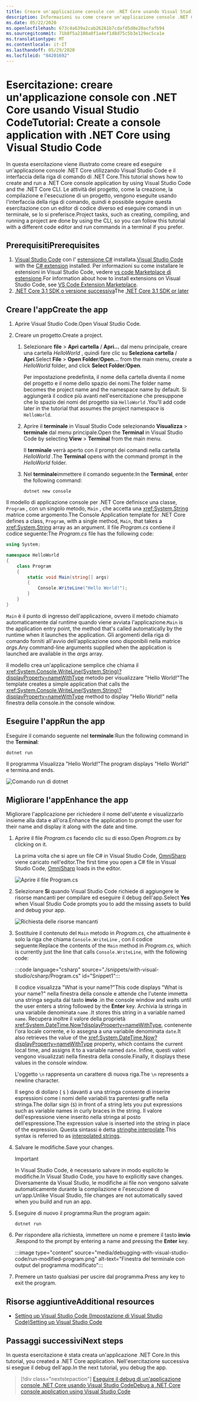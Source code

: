 ```yaml
---
title: Creare un'applicazione console con .NET Core usando Visual Studio Code
description: Informazioni su come creare un'applicazione console .NET Core usando Visual Studio Code e il interfaccia della riga di comando di .NET Core.
ms.date: 05/22/2020
ms.openlocfilehash: 673c4a639a2cab26261b7cdafd5d8e20acfafb94
ms.sourcegitcommit: 71b8f5a2108a0f1a4ef1d8d75c5b3e129ec5ca1e
ms.translationtype: MT
ms.contentlocale: it-IT
ms.lasthandoff: 05/29/2020
ms.locfileid: "84201692"
---
```

# <a name="tutorial-create-a-console-application-with-net-core-using-visual-studio-code"></a><span data-ttu-id="6a649-103">Esercitazione: creare un'applicazione console con .NET Core usando Visual Studio Code</span><span class="sxs-lookup"><span data-stu-id="6a649-103">Tutorial: Create a console application with .NET Core using Visual Studio Code</span></span>

<span data-ttu-id="6a649-104">In questa esercitazione viene illustrato come creare ed eseguire un'applicazione console .NET Core utilizzando Visual Studio Code e il interfaccia della riga di comando di .NET Core.</span><span class="sxs-lookup"><span data-stu-id="6a649-104">This tutorial shows how to create and run a .NET Core console application by using Visual Studio Code and the .NET Core CLI.</span></span> <span data-ttu-id="6a649-105">Le attività del progetto, come la creazione, la compilazione e l'esecuzione di un progetto, vengono eseguite usando l'interfaccia della riga di comando, quindi è possibile seguire questa esercitazione con un editor di codice diverso ed eseguire comandi in un terminale, se lo si preferisce.</span><span class="sxs-lookup"><span data-stu-id="6a649-105">Project tasks, such as creating, compiling, and running a project are done by using the CLI, so you can follow this tutorial with a different code editor and run commands in a terminal if you prefer.</span></span>

## <a name="prerequisites"></a><span data-ttu-id="6a649-106">Prerequisiti</span><span class="sxs-lookup"><span data-stu-id="6a649-106">Prerequisites</span></span>

1. <span data-ttu-id="6a649-107">[Visual Studio Code](https://code.visualstudio.com/) con l' [estensione C#](https://marketplace.visualstudio.com/items?itemName=ms-dotnettools.csharp) installata.</span><span class="sxs-lookup"><span data-stu-id="6a649-107">[Visual Studio Code](https://code.visualstudio.com/) with the [C# extension](https://marketplace.visualstudio.com/items?itemName=ms-dotnettools.csharp) installed.</span></span> <span data-ttu-id="6a649-108">Per informazioni su come installare le estensioni in Visual Studio Code, vedere [vs code Marketplace di estensione](https://code.visualstudio.com/docs/editor/extension-gallery).</span><span class="sxs-lookup"><span data-stu-id="6a649-108">For information about how to install extensions on Visual Studio Code, see [VS Code Extension Marketplace](https://code.visualstudio.com/docs/editor/extension-gallery).</span></span>
2. <span data-ttu-id="6a649-109">[.NET Core 3,1 SDK o versione successiva](https://dotnet.microsoft.com/download)</span><span class="sxs-lookup"><span data-stu-id="6a649-109">The [.NET Core 3.1 SDK or later](https://dotnet.microsoft.com/download)</span></span>

## <a name="create-the-app"></a><span data-ttu-id="6a649-110">Creare l'app</span><span class="sxs-lookup"><span data-stu-id="6a649-110">Create the app</span></span>

1. <span data-ttu-id="6a649-111">Aprire Visual Studio Code.</span><span class="sxs-lookup"><span data-stu-id="6a649-111">Open Visual Studio Code.</span></span>

1. <span data-ttu-id="6a649-112">Creare un progetto.</span><span class="sxs-lookup"><span data-stu-id="6a649-112">Create a project.</span></span>

   1. <span data-ttu-id="6a649-113">Selezionare **file**  >  **Apri cartella** / **Apri...** dal menu principale, creare una cartella *HelloWorld* , quindi fare clic su **Seleziona cartella** / **Apri**.</span><span class="sxs-lookup"><span data-stu-id="6a649-113">Select **File** > **Open Folder**/**Open...** from the main menu, create a *HelloWorld* folder, and click **Select Folder**/**Open**.</span></span>

      <span data-ttu-id="6a649-114">Per impostazione predefinita, il nome della cartella diventa il nome del progetto e il nome dello spazio dei nomi.</span><span class="sxs-lookup"><span data-stu-id="6a649-114">The folder name becomes the project name and the namespace name by default.</span></span> <span data-ttu-id="6a649-115">Si aggiungerà il codice più avanti nell'esercitazione che presuppone che lo spazio dei nomi del progetto sia `HelloWorld` .</span><span class="sxs-lookup"><span data-stu-id="6a649-115">You'll add code later in the tutorial that assumes the project namespace is `HelloWorld`.</span></span>

   1. <span data-ttu-id="6a649-116">Aprire il **terminale** in Visual Studio Code selezionando **Visualizza**  >  **terminale** dal menu principale.</span><span class="sxs-lookup"><span data-stu-id="6a649-116">Open the **Terminal** in Visual Studio Code by selecting **View** > **Terminal** from the main menu.</span></span>

      <span data-ttu-id="6a649-117">Il **terminale** verrà aperto con il prompt dei comandi nella cartella *HelloWorld* .</span><span class="sxs-lookup"><span data-stu-id="6a649-117">The **Terminal** opens with the command prompt in the *HelloWorld* folder.</span></span>

   1. <span data-ttu-id="6a649-118">Nel **terminale**immettere il comando seguente:</span><span class="sxs-lookup"><span data-stu-id="6a649-118">In the **Terminal**, enter the following command:</span></span>

      ```dotnetcli
      dotnet new console
      ```

<span data-ttu-id="6a649-119">Il modello di applicazione console per .NET Core definisce una classe, `Program` , con un singolo metodo, `Main` , che accetta una <xref:System.String> matrice come argomento.</span><span class="sxs-lookup"><span data-stu-id="6a649-119">The Console Application template for .NET Core defines a class, `Program`, with a single method, `Main`, that takes a <xref:System.String> array as an argument.</span></span> <span data-ttu-id="6a649-120">Il file *Program.cs* contiene il codice seguente:</span><span class="sxs-lookup"><span data-stu-id="6a649-120">The *Program.cs* file has the following code:</span></span>

```csharp
using System;

namespace HelloWorld
{
    class Program
    {
        static void Main(string[] args)
        {
            Console.WriteLine("Hello World!");
        }
    }
}
```

<span data-ttu-id="6a649-121">`Main` è il punto di ingresso dell'applicazione, ovvero il metodo chiamato automaticamente dal runtime quando viene avviata l'applicazione.</span><span class="sxs-lookup"><span data-stu-id="6a649-121">`Main` is the application entry point, the method that's called automatically by the runtime when it launches the application.</span></span> <span data-ttu-id="6a649-122">Gli argomenti della riga di comando forniti all'avvio dell'applicazione sono disponibili nella matrice *args*.</span><span class="sxs-lookup"><span data-stu-id="6a649-122">Any command-line arguments supplied when the application is launched are available in the *args* array.</span></span>

<span data-ttu-id="6a649-123">Il modello crea un'applicazione semplice che chiama il <xref:System.Console.WriteLine(System.String)?displayProperty=nameWithType> metodo per visualizzare "Hello World!"</span><span class="sxs-lookup"><span data-stu-id="6a649-123">The template creates a simple application that calls the <xref:System.Console.WriteLine(System.String)?displayProperty=nameWithType> method to display "Hello World!"</span></span> <span data-ttu-id="6a649-124">nella finestra della console.</span><span class="sxs-lookup"><span data-stu-id="6a649-124">in the console window.</span></span>

## <a name="run-the-app"></a><span data-ttu-id="6a649-125">Eseguire l'app</span><span class="sxs-lookup"><span data-stu-id="6a649-125">Run the app</span></span>

<span data-ttu-id="6a649-126">Eseguire il comando seguente nel **terminale**:</span><span class="sxs-lookup"><span data-stu-id="6a649-126">Run the following command in the **Terminal**:</span></span>

```dotnetcli
dotnet run
```

<span data-ttu-id="6a649-127">Il programma Visualizza "Hello World!"</span><span class="sxs-lookup"><span data-stu-id="6a649-127">The program displays "Hello World!"</span></span> <span data-ttu-id="6a649-128">e termina.</span><span class="sxs-lookup"><span data-stu-id="6a649-128">and ends.</span></span>

![Comando run di dotnet](media/with-visual-studio-code/dotnet-run-command.png)

## <a name="enhance-the-app"></a><span data-ttu-id="6a649-130">Migliorare l'app</span><span class="sxs-lookup"><span data-stu-id="6a649-130">Enhance the app</span></span>

<span data-ttu-id="6a649-131">Migliorare l'applicazione per richiedere il nome dell'utente e visualizzarlo insieme alla data e all'ora.</span><span class="sxs-lookup"><span data-stu-id="6a649-131">Enhance the application to prompt the user for their name and display it along with the date and time.</span></span>

1. <span data-ttu-id="6a649-132">Aprire il file *Program.cs* facendo clic su di esso.</span><span class="sxs-lookup"><span data-stu-id="6a649-132">Open *Program.cs* by clicking on it.</span></span>

   <span data-ttu-id="6a649-133">La prima volta che si apre un file C# in Visual Studio Code, [OmniSharp](https://www.omnisharp.net/) viene caricato nell'editor.</span><span class="sxs-lookup"><span data-stu-id="6a649-133">The first time you open a C# file in Visual Studio Code, [OmniSharp](https://www.omnisharp.net/) loads in the editor.</span></span>

   ![Aprire il file Program.cs](media/with-visual-studio-code/open-program-cs.png)

1. <span data-ttu-id="6a649-135">Selezionare **Sì** quando Visual Studio Code richiede di aggiungere le risorse mancanti per compilare ed eseguire il debug dell'app.</span><span class="sxs-lookup"><span data-stu-id="6a649-135">Select **Yes** when Visual Studio Code prompts you to add the missing assets to build and debug your app.</span></span>

   ![Richiesta delle risorse mancanti](media/with-visual-studio-code/missing-assets.png)

1. <span data-ttu-id="6a649-137">Sostituire il contenuto del `Main` metodo in *Program.cs*, che attualmente è solo la riga che chiama `Console.WriteLine` , con il codice seguente:</span><span class="sxs-lookup"><span data-stu-id="6a649-137">Replace the contents of the `Main` method in *Program.cs*, which is currently just the line that calls `Console.WriteLine`, with the following code:</span></span>

   :::code language="csharp" source="./snippets/with-visual-studio/csharp/Program.cs" id="Snippet1":::

   <span data-ttu-id="6a649-138">Il codice visualizza "What is your name?"</span><span class="sxs-lookup"><span data-stu-id="6a649-138">This code displays "What is your name?"</span></span> <span data-ttu-id="6a649-139">nella finestra della console e attende che l'utente immetta una stringa seguita dal tasto **invio** .</span><span class="sxs-lookup"><span data-stu-id="6a649-139">in the console window and waits until the user enters a string followed by the **Enter** key.</span></span> <span data-ttu-id="6a649-140">Archivia la stringa in una variabile denominata `name` .</span><span class="sxs-lookup"><span data-stu-id="6a649-140">It stores this string in a variable named `name`.</span></span> <span data-ttu-id="6a649-141">Recupera inoltre il valore della proprietà <xref:System.DateTime.Now?displayProperty=nameWithType>, contenente l'ora locale corrente, e lo assegna a una variabile denominata `date`.</span><span class="sxs-lookup"><span data-stu-id="6a649-141">It also retrieves the value of the <xref:System.DateTime.Now?displayProperty=nameWithType> property, which contains the current local time, and assigns it to a variable named `date`.</span></span> <span data-ttu-id="6a649-142">Infine, questi valori vengono visualizzati nella finestra della console.</span><span class="sxs-lookup"><span data-stu-id="6a649-142">Finally, it displays these values in the console window.</span></span>

   <span data-ttu-id="6a649-143">L'oggetto `\n` rappresenta un carattere di nuova riga.</span><span class="sxs-lookup"><span data-stu-id="6a649-143">The `\n` represents a newline character.</span></span>

   <span data-ttu-id="6a649-144">Il segno di dollaro ( `$` ) davanti a una stringa consente di inserire espressioni come i nomi delle variabili tra parentesi graffe nella stringa.</span><span class="sxs-lookup"><span data-stu-id="6a649-144">The dollar sign (`$`) in front of a string lets you put expressions such as variable names in curly braces in the string.</span></span> <span data-ttu-id="6a649-145">Il valore dell'espressione viene inserito nella stringa al posto dell'espressione.</span><span class="sxs-lookup"><span data-stu-id="6a649-145">The expression value is inserted into the string in place of the expression.</span></span> <span data-ttu-id="6a649-146">Questa sintassi è detta [stringhe interpolate](../../csharp/language-reference/tokens/interpolated.md).</span><span class="sxs-lookup"><span data-stu-id="6a649-146">This syntax is referred to as [interpolated strings](../../csharp/language-reference/tokens/interpolated.md).</span></span>

1. <span data-ttu-id="6a649-147">Salvare le modifiche.</span><span class="sxs-lookup"><span data-stu-id="6a649-147">Save your changes.</span></span>

   > [!IMPORTANT]
   > <span data-ttu-id="6a649-148">In Visual Studio Code, è necessario salvare in modo esplicito le modifiche.</span><span class="sxs-lookup"><span data-stu-id="6a649-148">In Visual Studio Code, you have to explicitly save changes.</span></span> <span data-ttu-id="6a649-149">Diversamente da Visual Studio, le modifiche ai file non vengono salvate automaticamente durante la compilazione e l'esecuzione di un'app.</span><span class="sxs-lookup"><span data-stu-id="6a649-149">Unlike Visual Studio, file changes are not automatically saved when you build and run an app.</span></span>

1. <span data-ttu-id="6a649-150">Eseguire di nuovo il programma:</span><span class="sxs-lookup"><span data-stu-id="6a649-150">Run the program again:</span></span>

   ```dotnetcli
   dotnet run
   ```

1. <span data-ttu-id="6a649-151">Per rispondere alla richiesta, immettere un nome e premere il tasto **invio** .</span><span class="sxs-lookup"><span data-stu-id="6a649-151">Respond to the prompt by entering a name and pressing the **Enter** key.</span></span>

   :::image type="content" source="media/debugging-with-visual-studio-code/run-modified-program.png" alt-text="Finestra del terminale con output del programma modificato":::

1. <span data-ttu-id="6a649-153">Premere un tasto qualsiasi per uscire dal programma.</span><span class="sxs-lookup"><span data-stu-id="6a649-153">Press any key to exit the program.</span></span>

## <a name="additional-resources"></a><span data-ttu-id="6a649-154">Risorse aggiuntive</span><span class="sxs-lookup"><span data-stu-id="6a649-154">Additional resources</span></span>

- [<span data-ttu-id="6a649-155">Setting up Visual Studio Code (Impostazione di Visual Studio Code)</span><span class="sxs-lookup"><span data-stu-id="6a649-155">Setting up Visual Studio Code</span></span>](https://code.visualstudio.com/docs/setup/setup-overview)

## <a name="next-steps"></a><span data-ttu-id="6a649-156">Passaggi successivi</span><span class="sxs-lookup"><span data-stu-id="6a649-156">Next steps</span></span>

<span data-ttu-id="6a649-157">In questa esercitazione è stata creata un'applicazione .NET Core.</span><span class="sxs-lookup"><span data-stu-id="6a649-157">In this tutorial, you created a .NET Core application.</span></span> <span data-ttu-id="6a649-158">Nell'esercitazione successiva si esegue il debug dell'app.</span><span class="sxs-lookup"><span data-stu-id="6a649-158">In the next tutorial, you debug the app.</span></span>

> [!div class="nextstepaction"]
> [<span data-ttu-id="6a649-159">Eseguire il debug di un'applicazione console .NET Core usando Visual Studio Code</span><span class="sxs-lookup"><span data-stu-id="6a649-159">Debug a .NET Core console application using Visual Studio Code</span></span>](debugging-with-visual-studio-code.md)
